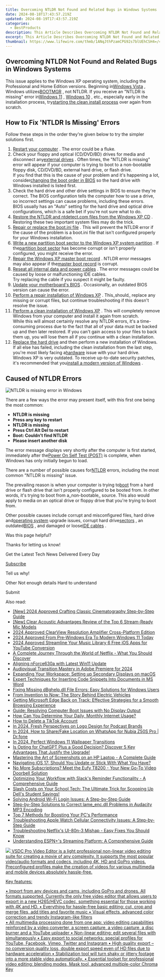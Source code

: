 ```yaml
---
title: Overcoming NTLDR Not Found and Related Bugs in Windows Systems
date: 2024-08-18T17:43:57.219Z
updated: 2024-08-19T17:43:57.219Z
categories:
  - BestProducts
description: This Article Describes Overcoming NTLDR Not Found and Related Bugs in Windows Systems
excerpt: This Article Describes Overcoming NTLDR Not Found and Related Bugs in Windows Systems
thumbnail: https://www.lifewire.com/thmb/1ANqJthPzamCPG92s7blUEhCSH4=/400x300/filters:no_upscale():max_bytes(150000):strip_icc():format(webp)/ntldr-missing-error-windows-5af0744d8e1b6e0039e76a88.PNG
---
```


## Overcoming NTLDR Not Found and Related Bugs in Windows Systems
 This issue applies to the Windows XP operating system, including the Professional and Home Edition versions. Beginning in[Windows Vista](https://www.lifewire.com/windows-vista-2626311) , Windows utilizes[BOOTMGR](https://www.lifewire.com/windows-boot-manager-bootmgr-2625813) , not NTLDR. If you receive an "NTLDR is missing" error in[Windows 11](https://www.lifewire.com/windows-11-5188930) , [Windows 10](https://www.lifewire.com/windows-10-2626217) , etc., especially early in the installation process, try[starting the clean install process](https://www.lifewire.com/how-to-install-a-windows-operating-system-2624925) over again from scratch.  

## How to Fix 'NTLDR Is Missing' Errors

 Follow these steps in the order they're given below to try the simpler solutions first.

1. [Restart your computer](https://www.lifewire.com/how-to-reboot-a-computer-2624568) . The error could be a fluke.
2. Check your floppy and optical (CD/DVD/BD) drives for media and disconnect any[external drives](https://www.lifewire.com/what-is-an-external-drive-2625867) . Often times, the "NTLDR is missing" error will appear if your computer is trying to boot to a non-bootable floppy disk, CD/DVD/BD, external hard drive, or flash drive.  
 If you find that this is the cause of your problem and it's happening a lot, consider[changing the boot order in BIOS](https://www.lifewire.com/change-the-boot-order-in-bios-2624528) so the hard drive with Windows installed is listed first.
3. Check the hard drive and other drive settings in BIOS to ensure they're correct. The BIOS configuration tells the computer how to use a drive, so incorrect settings can cause problems, including these errors.  
 BIOS usually has an "Auto" setting for the hard drive and optical drive configurations, which is a safe bet if you're not sure what to do.
4. [Restore the NTLDR and ntdetect.com files from the Windows XP CD](https://www.lifewire.com/restore-ntldr-and-ntdetect-com-from-the-windows-cd-2624506) . Restoring these two important system files may do the trick.
5. [Repair or replace the boot.ini file](https://www.lifewire.com/how-to-repair-or-replace-boot-ini-in-windows-xp-2624512) . This will prevent the NTLDR error if the cause of the problem is a boot.ini file that isn't configured properly for your Windows installation.
6. [Write a new partition boot sector to the Windows XP system partition](https://www.lifewire.com/write-a-new-partition-boot-sector-to-a-windows-xp-system-partition-2624503) . If the[partition boot sector](https://www.lifewire.com/volume-boot-record-2625818) has become corrupt or isn't properly configured, you might receive the error.
7. [Repair the Windows XP master boot record](https://www.lifewire.com/how-to-repair-the-master-boot-record-in-windows-xp-2624513) . NTLDR error messages may also appear if the[master boot record](https://www.lifewire.com/what-is-a-master-boot-record-mbr-2625936) is corrupt.
8. [Reseat all internal data and power cables](https://www.lifewire.com/how-to-reseat-internal-data-and-power-cables-2624536) . The error messages could be caused by loose or malfunctioning IDE cables.  
 Try replacing the cable if you suspect it might be faulty.
9. [Update your motherboard's BIOS](https://www.lifewire.com/how-to-update-bios-4783238) . Occasionally, an outdated BIOS version can cause the error.
10. [Perform a repair installation of Windows XP](https://www.lifewire.com/how-to-perform-a-windows-xp-repair-install-2624915) . This_should_ replace any missing or corrupt files, but continue troubleshooting if this doesn't resolve the issue.
11. [Perform a clean installation of Windows XP](https://www.lifewire.com/how-to-clean-install-windows-xp-2624911) . This will completely remove Windows from your computer and install it again from scratch.  
 While this will almost certainly resolve any NTLDR errors, it's a time-consuming process due to the fact that all of your data must be backed up and then later restored. If you can't gain access to your files to back them up, you will lose them all if you continue with a clean installation.
12. [Replace the hard drive](https://www.lifewire.com/how-to-replace-a-hard-drive-2626200) and then perform a new installation of Windows. If all else has failed, including the clean installation from the last step, you're most likely facing a[hardware](https://www.lifewire.com/computer-hardware-2625895) issue with your hard drive.  
 Windows XP is very outdated. To receive up-to-date security patches, it's recommended that you[install a modern version of Windows](https://www.lifewire.com/how-to-install-a-windows-operating-system-2624925) .

## Caused of NTLDR Errors

![NTLDR is missing error in Windows](https://www.lifewire.com/thmb/t6LnkPca14WcwkkG0Adu0kBZRXQ=/1500x0/filters:no_upscale():max_bytes(150000):strip_icc():format(webp)/ntldr-missing-error-windows-5af0744d8e1b6e0039e76a88-9abaa4251ee14c3e8782da6e43529966.png)

 There are a few ways the error may present itself, with this first one being the most common:

* **NTLDR is missing**
* **Press any key to restart**
* **NTLDR is missing**
* **Press Ctrl Alt Del to restart**
* **Boot: Couldn't find NTLDR**
* **Please insert another disk**

 The error message displays very shortly after the computer is first started, immediately after the[Power On Self Test (POST)](https://www.lifewire.com/what-is-post-2625953) is complete, when Windows has only initially begun to load.

 There are a number of possible causes for[NTLDR](https://www.lifewire.com/what-is-ntldr-2625949) errors, including the most common "NTLDR is missing" issue.

 The prevailing reason is when your computer is trying to[boot](https://www.lifewire.com/what-does-booting-mean-2625799) from a hard drive or flash drive that isn't properly configured to be booted from. In other words, it's trying to boot from a_non-bootable_ source. This also would apply to media on an optical drive or floppy drive that you're trying to boot from.

 Other possible causes include corrupt and misconfigured files, hard drive and[operating system](https://www.lifewire.com/operating-systems-2625912) upgrade issues, corrupt hard drive[sectors](https://www.lifewire.com/what-is-a-sector-2626003) , an outdated[BIOS](https://www.lifewire.com/bios-basic-input-output-system-2625820) , and damaged or loose[IDE cables](https://www.lifewire.com/what-is-an-ide-cable-2625908) .

Was this page helpful?

Thanks for letting us know!

 Get the Latest Tech News Delivered Every Day

[Subscribe](https://www.lifewire.com/#)

Tell us why!

 Other  Not enough details  Hard to understand

 Submit

<ins class="adsbygoogle"
     style="display:block"
     data-ad-format="autorelaxed"
     data-ad-client="ca-pub-7571918770474297"
     data-ad-slot="1223367746"></ins>



<ins class="adsbygoogle"
     style="display:block"
     data-ad-client="ca-pub-7571918770474297"
     data-ad-slot="8358498916"
     data-ad-format="auto"
     data-full-width-responsive="true"></ins>

<span class="atpl-alsoreadstyle">Also read:</span>
<div><ul>
<li><a href="https://facebook-record-videos.techidaily.com/new-2024-approved-crafting-classic-cinematography-step-by-step-guide/"><u>[New] 2024 Approved  Crafting Classic Cinematography  Step-by-Step Guide</u></a></li>
<li><a href="https://extra-tips.techidaily.com/new-clear-acoustic-advantages-review-of-the-top-6-stream-ready-mic-models/"><u>[New] Clear Acoustic Advantages  Review of the Top 6 Stream-Ready Mic Models</u></a></li>
<li><a href="https://extra-tips.techidaily.com/2024-approved-clearview-resolution-amplifier-cross-platform-edition/"><u>2024 Approved  ClearView Resolution Amplifier  Cross-Platform Edition</u></a></li>
<li><a href="https://some-techniques.techidaily.com/2024-approved-from-pre-windows-era-to-modern-windows-11-today/"><u>2024 Approved  From Pre-Windows Era  To Modern Windows 11 Today</u></a></li>
<li><a href="https://youtube-stream.techidaily.com/2024-approved-streamline-your-music-library-6-free-ios-apps-for-youtube-conversion/"><u>2024 Approved  Streamline Your Music Library  6 Free iOS Apps for YouTube Conversion</u></a></li>
<li><a href="https://techno-recovery.techidaily.com/a-complete-journey-through-the-world-of-netflix-what-you-should-discover/"><u>A Complete Journey Through the World of Netflix - What You Should Discover</u></a></li>
<li><a href="https://network-issues.techidaily.com/aligning-nforce630a-with-latest-win11-update/"><u>Aligning nForce630a with Latest Win11 Update</u></a></li>
<li><a href="https://fox-glue.techidaily.com/audiovisual-transition-mastery-in-adobe-premiere-for-2024/"><u>Audiovisual Transition Mastery in Adobe Premiere for 2024</u></a></li>
<li><a href="https://techno-recovery.techidaily.com/expanding-your-workspace-setting-up-secondary-displays-on-macos/"><u>Expanding Your Workspace: Setting up Secondary Displays on macOS</u></a></li>
<li><a href="https://techno-recovery.techidaily.com/expert-techniques-for-inserting-code-snippets-into-documents-in-ms-word/"><u>Expert Techniques for Inserting Code Snippets Into Documents in MS Word</u></a></li>
<li><a href="https://techno-recovery.techidaily.com/fixing-missing-dbghelpdll-file-errors-easy-solutions-for-windows-users/"><u>Fixing Missing dBghelp.dll File Errors: Easy Solutions for Windows Users</u></a></li>
<li><a href="https://techno-recovery.techidaily.com/from-invention-to-now-the-story-behind-electric-vehicles/"><u>From Invention to Now: The Story Behind Electric Vehicles</u></a></li>
<li><a href="https://techno-recovery.techidaily.com/getting-microsoft-edge-back-on-track-effective-strategies-for-a-smooth-browsing-experience/"><u>Getting Microsoft Edge Back on Track: Effective Strategies for a Smooth Browsing Experience</u></a></li>
<li><a href="https://techno-recovery.techidaily.com/guide-resolving-computer-boot-issues-with-no-display-output/"><u>Guide: Resolving Computer Boot Issues with No Display Output</u></a></li>
<li><a href="https://techno-recovery.techidaily.com/how-can-you-determine-your-daily-monthly-internet-usage/"><u>How Can You Determine Your Daily, Monthly Internet Usage?</u></a></li>
<li><a href="https://techno-recovery.techidaily.com/how-to-delete-a-tiktok-account/"><u>How to Delete a TikTok Account</u></a></li>
<li><a href="https://some-knowledge.techidaily.com/in-2024-fresh-perspectives-on-logo-design-for-podcast-brands/"><u>In 2024, Fresh Perspectives on Logo Design for Podcast Brands</u></a></li>
<li><a href="https://location-social.techidaily.com/in-2024-how-to-sharefake-location-on-whatsapp-for-nubia-z50s-pro-drfone-by-drfone-virtual-android/"><u>In 2024, How to Share/Fake Location on WhatsApp for Nubia Z50S Pro | Dr.fone</u></a></li>
<li><a href="https://extra-approaches.techidaily.com/in-2024-perfect-windows-11-wallpaper-transitions/"><u>In 2024, Perfect Windows 11 Wallpaper Transitions</u></a></li>
<li><a href="https://techno-recovery.techidaily.com/is-opting-for-chatgpt-plus-a-good-decision-discover-5-key-advantages-that-justify-the-upgrade/"><u>Is Opting for ChatGPT Plus a Good Decision? Discover 5 Key Advantages That Justify the Upgrade!</u></a></li>
<li><a href="https://techno-recovery.techidaily.com/mastering-the-art-of-screenshots-on-an-hp-laptop-a-complete-guide/"><u>Mastering the Art of Screenshots on an HP Laptop - A Complete Guide</u></a></li>
<li><a href="https://techno-recovery.techidaily.com/navigating-ios-17-should-you-update-or-stick-with-what-you-have/"><u>Navigating iOS 17: Should You Update or Stick With What You Have?</u></a></li>
<li><a href="https://buynow-marvelous.techidaily.com/no-more-subscriptions-meet-the-eufy-t8200-your-new-go-to-video-doorbell-solution/"><u>No More Subscriptions? Meet the Eufy T8200 - Your New Go-To Video Doorbell Solution</u></a></li>
<li><a href="https://techno-recovery.techidaily.com/optimizing-your-workflow-with-slacks-reminder-functionality-a-comprehensive-guide/"><u>Optimizing Your Workflow with Slack's Reminder Functionality - A Comprehensive Guide</u></a></li>
<li><a href="https://techno-recovery.techidaily.com/slash-costs-on-your-school-tech-the-ultimate-trick-for-scooping-up-dells-student-savings/"><u>Slash Costs on Your School Tech: The Ultimate Trick for Scooping Up Dell's Student Savings!</u></a></li>
<li><a href="https://techno-recovery.techidaily.com/solving-android-wi-fi-login-issues-a-step-by-step-guide/"><u>Solving Android Wi-Fi Login Issues: A Step-by-Step Guide</u></a></li>
<li><a href="https://techno-recovery.techidaily.com/step-by-step-solutions-to-correct-lameencdll-problems-in-audacity-mp3-encoding/"><u>Step-by-Step Solutions to Correct lame_enc.dll Problems in Audacity MP3 Encoding</u></a></li>
<li><a href="https://techno-recovery.techidaily.com/top-7-methods-for-boosting-your-pcs-performance/"><u>Top 7 Methods for Boosting Your PC's Performance</u></a></li>
<li><a href="https://techno-recovery.techidaily.com/troubleshooting-apple-watch-cellular-connectivity-issues-a-step-by-step-guide/"><u>Troubleshooting Apple Watch Cellular Connectivity Issues: A Step-by-Step Guide</u></a></li>
<li><a href="https://techno-recovery.techidaily.com/troubleshooting-netflixs-ui-80n-3-mishap-easy-fixes-you-should-know/"><u>Troubleshooting Netflix's UI-80n-3 Mishap - Easy Fixes You Should Know</u></a></li>
<li><a href="https://techno-recovery.techidaily.com/understanding-espnpluss-streaming-platform-a-comprehensive-guide/"><u>Understanding ESPN+'s Streaming Platform: A Comprehensive Guide</u></a></li>
</ul></div>

<!-- affiliate ads begin -->
<a href="https://secure.2checkout.com/order/checkout.php?PRODS=4693127&QTY=1&AFFILIATE=108875&CART=1"><img src="https://www.videosoftdev.com/images/video_editor/screenshots/1.jpg" border="0">
VSDC Pro Video Editor is a light professional non-linear video editing suite for creating a movie of any complexity. It supports the most popular video/audio formats and codecs, including 4K, HD and GoPro videos. Preconfigured profiles make the creation of videos for various multimedia and mobile devices absolutely hassle-free.

Key features:

•	Import from any devices and cams, including GoPro and drones. All formats supported. Сurrently the only free video editor that allows users to export in a new H265/HEVC codec, something essential for those working with 4K and HD.
•	Everything for hassle-free basic editing: cut, crop and merge files, add titles and favorite music
•	Visual effects, advanced color correction and trendy Instagram-like filters   
•	All multimedia processing done from one app: video editing capabilities reinforced by  a video converter, a screen capture, a video capture, a disc burner and a YouTube uploader
•	Non-linear editing: edit several files with simultaneously 
•	Easy export to social networks: special profiles for YouTube, Facebook, Vimeo, Twitter and Instagram
•	High quality export – no conversion quality loss, double export speed even of HD files due to hardware acceleration
•	Stabilization tool will turn shaky or jittery footage into a more stable video automatically. 
•	Essential toolset for professional video editing: blending modes, Mask tool, advanced multiple-color Chroma Key  
</a>
<!-- affiliate ads end -->